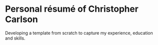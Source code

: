 # Personal résumé of Christopher Carlson
Developing a template from scratch to capture my experience, education and skills.
